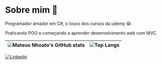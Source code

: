 # Sobre mim 🤔
Programador amador em C#, o louco dos cursos da udemy 😅.
 
Praticando POO e começando a aprender desenvolvimento web com MVC.



|![Mateus Nhoato's GitHub stats](https://github-readme-stats.vercel.app/api?username=mateusnhoato&count_private=true&show_icons=true&theme=tokyonight)     |![Top Langs](https://github-readme-stats.vercel.app/api/top-langs/?username=mateusnhoato&hide=Smalltalk&layout=compact)    |
|---|---|
  

[![Linkedin](https://img.shields.io/badge/-Linkedin-blue)](https://www.linkedin.com/in/mateus-nhoato/)
